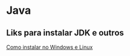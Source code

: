 # Java


## Liks para instalar JDK e outros 
[Como instalar no Windows e Linux](https://giters.com/cami-la/curso-dio-dominando-ides-java)

